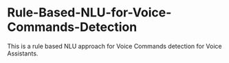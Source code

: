 # Rule-Based-NLU-for-Voice-Commands-Detection
This is a rule based NLU approach for Voice Commands detection for Voice Assistants.
